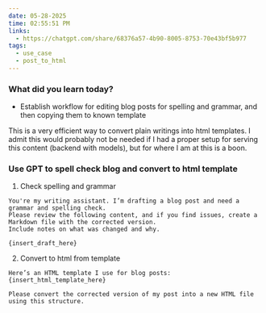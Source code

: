 ```yaml
---
date: 05-28-2025
time: 02:55:51 PM
links:
  - https://chatgpt.com/share/68376a57-4b90-8005-8753-70e43bf5b977
tags:
  - use_case
  - post_to_html
---
```


### What did you learn today?
- Establish workflow for editing blog posts for spelling and grammar, and then copying them to known template

This is a very efficient way to convert plain writings into html templates. I admit this would probably not be needed
if I had a proper setup for serving this content (backend with models), but for where I am at this is a boon.

### Use GPT to spell check blog and convert to html template

1. Check spelling and grammar
```grayson
You're my writing assistant. I’m drafting a blog post and need a grammar and spelling check.  
Please review the following content, and if you find issues, create a Markdown file with the corrected version.  
Include notes on what was changed and why.

{insert_draft_here}
```

2. Convert to html from template
```grayson
Here’s an HTML template I use for blog posts:  
{insert_html_template_here}

Please convert the corrected version of my post into a new HTML file using this structure.
```